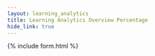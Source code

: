 ```yaml
---
layout: learning_analytics
title: Learning Analytics Overview Percentage
hide_link: true
---
```


{% include form.html %}
